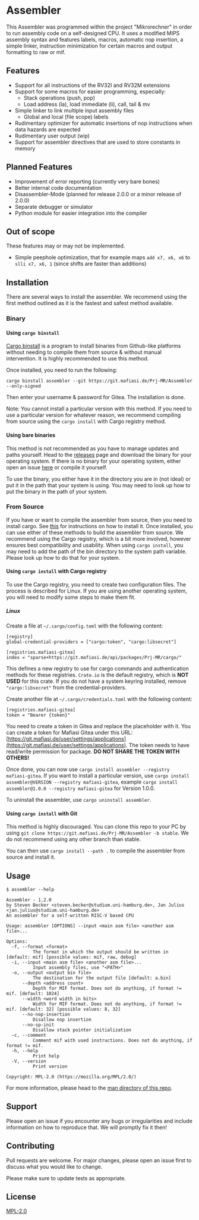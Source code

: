 # Assembler

This Assembler was programmed within the project "Mikrorechner" in order to run assembly code on a self-designed CPU.
It uses a modified MIPS assembly syntax and features labels, macros, automatic nop insertion, a simple linker, instruction minimization for certain macros and output formatting to raw or mif.

## Features

- Support for all instructions of the RV32I and RV32M extensions
- Support for some macros for easier programming, especially:
  - Stack operations (push, pop)
  - Load address (la), load immediate (li), call, tail & mv
- Simple linker to link multiple input assembly files
  - Global and local (file scope) labels
- Rudimentary optimizer for automatic insertions of nop instructions when data hazards are expected
- Rudimentary user output (wip)
- Support for assembler directives that are used to store constants in memory

## Planned Features

- Improvement of error reporting (currently very bare bones)
- Better internal code documentation
- Disassembler-Mode (planned for release 2.0.0 or a minor release of 2.0.0)
- Separate debugger or simulator
- Python module for easier integration into the compiler

## Out of scope

These features may or may not be implemented.

- Simple peephole optimization, that for example maps `add x7, x6, x6` to `slli x7, x6, 1` (since shifts are faster than additions)

## Installation

There are several ways to install the assembler. We recommend using the first method outlined as it is the fastest and safest method available.

### Binary

#### Using `cargo binstall`

[Cargo binstall](https://github.com/cargo-bins/cargo-binstall) is a program to install binaries from Github-like platforms without needing to compile them from source & without manual intervention. It is highly recommended to use this method.

Once installed, you need to run the following:

```
cargo binstall assembler --git https://git.mafiasi.de/Prj-MR/Assembler --only-signed
```

Then enter your username & password for Gitea. The installation is done.

Note: You cannot install a particular version with this method. If you need to use a particular version for whatever reason, we recommend compiling from source using the `cargo install` with Cargo registry method.

#### Using bare binaries

This method is not recommended as you have to manage updates and paths yourself. Head to the [releases](https://git.mafiasi.de/Prj-MR/Assembler/releases/latest) page and download the binary for your operating system. If there is no binary for your operating system, either open an issue [here](https://git.mafiasi.de/Prj-MR/Assembler/issues) or compile it yourself.

To use the binary, you either have it in the directory you are in (not ideal) or put it in the path that your system is using. You may need to look up how to put the binary in the path of your system.

### From Source 

If you have or want to compile the assembler from source, then you need to install cargo. See [this](https://www.rust-lang.org/tools/install) for instructions on how to install it. Once installed, you can use either of these methods to build the assembler from source. We recommend using the Cargo registry, which is a bit more involved, however ensures best compatibility and usability. When using `cargo install`, you may need to add the path of the bin directory to the system path variable. Please look up how to do that for your system.

#### Using `cargo install` with Cargo registry

To use the Cargo registry, you need to create two configuration files. The process is described for Linux. If you are using another operating system, you will need to modify some steps to make them fit.

##### Linux

Create a file at `~/.cargo/config.toml` with the following content:

```
[registry]
global-credential-providers = ["cargo:token", "cargo:libsecret"]

[registries.mafiasi-gitea] 
index = "sparse+https://git.mafiasi.de/api/packages/Prj-MR/cargo/"
```

This defines a new registry to use for cargo commands and authentication methods for these registries. `Crate.io` is the default registry, which is **NOT USED** for this crate. If you do not have a system keyring installed, remove `"cargo:libsecret"` from the credential-providers.

Create another file at `~/.cargo/credentials.toml` with the following content:

```
[registries.mafiasi-gitea]
token = "Bearer {token}"
```

You need to create a token in Gitea and replace the placeholder with it. You can create a token for Mafiasi Gitea under this URL: [https://git.mafiasi.de/user/settings/applications](https://git.mafiasi.de/user/settings/applications). The token needs to have read/write permission for package. **DO NOT SHARE THE TOKEN WITH OTHERS!**

Once done, you can now use `cargo install assembler --registry mafiasi-gitea`. If you want to install a particular version, use `cargo install assembler@VERSION --registry mafiasi-gitea`, example `cargo install assembler@1.0.0 --registry mafiasi-gitea` for Version 1.0.0.

To uninstall the assembler, use `cargo uninstall assembler`.

#### Using `cargo install` with Git

This method is highly discouraged. You can clone this repo to your PC by using `git clone https://git.mafiasi.de/Prj-MR/Assembler -b stable`. We do not recommend using any other branch than stable. 

You can then use `cargo install --path .` to compile the assembler from source and install it.

## Usage

```
$ assembler --help

Assembler - 1.2.0
by Steven Becker <steven.becker@studium.uni-hamburg.de>, Jan Julius <jan.julius@studium.uni-hamburg.de>
An assembler for a self-written RISC-V based CPU

Usage: assembler [OPTIONS] --input <main asm file> <another asm file>...

Options:
  -f, --format <format>
          The format in which the output should be written in [default: mif] [possible values: mif, raw, debug]
  -i, --input <main asm file> <another asm file>...
          Input assembly files, use "<PATH>"
  -o, --output <output bin file>
          The destination for the output file [default: a.bin]
      --depth <address count>
          Depth for MIF format. Does not do anything, if format != mif. [default: 1024]
      --width <word width in bits>
          Width for MIF format. Does not do anything, if format != mif. [default: 32] [possible values: 8, 32]
      --no-nop-insertion
          Disallow nop insertion
      --no-sp-init
          Disallow stack pointer initialization
  -c, --comment
          Comment mif with used instructions. Does not do anything, if format != mif.
  -h, --help
          Print help
  -V, --version
          Print version

Copyright: MPL-2.0 (https://mozilla.org/MPL/2.0/)
```

For more information, please head to the [man directory of this repo](https://git.mafiasi.de/Prj-MR/Assembler/src/branch/main/man).

## Support

Please open an issue if you encounter any bugs or irregularities and include information on how to reproduce that. We will promptly fix it then!

## Contributing

Pull requests are welcome. For major changes, please open an issue first
to discuss what you would like to change.

Please make sure to update tests as appropriate.

## License

[MPL-2.0](https://www.mozilla.org/en-US/MPL/2.0/)
